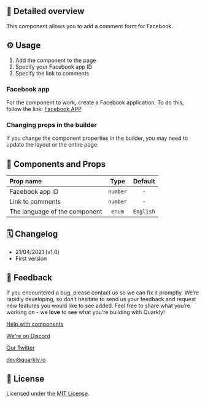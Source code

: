 ## 📖 Detailed overview

This component allows you to add a comment form for Facebook.

## ⚙️ Usage

1.  Add the component to the page
2.  Specify your Facebook app ID
3.  Specify the link to comments

### Facebook app

For the component to work, create a Facebook application. To do this, follow the link: [Facebook APP](https://developers.facebook.com/apps)

### Changing props in the builder

If you change the component properties in the builder, you may need to update the layout or the entire page.

## 🧩 Components and Props

| Prop name                     |   Type   |  Default  |
| :---------------------------- | :------: | :-------: |
| Facebook app ID               | `number` |    `-`    |
| Link to comments              | `number` |    `-`    |
| The language of the component |  `enum`  | `English` |

## 🗓 Changelog

-   21/04/2021 (v1.0)
-   First version

## 📮 Feedback

If you encountered a bug, please contact us so we can fix it promptly. We’re rapidly developing, so don’t hesitate to send us your feedback and request new features you would like to see added. Feel free to share what you’re working on - we **love** to see what you’re building with Quarkly!

[Help with components](https://community.quarkly.io/c/requests/11)

[We're on Discord](https://discord.gg/SuF9vCMJGW)

[Our Twitter](https://twitter.com/quarklyapp)

[dev@quarkly.io](mailto:dev@quarkly.io)

## 📝 License

Licensed under the [MIT License](./LICENSE).
